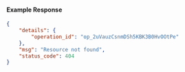 <!-- Code generated for API Clients. DO NOT EDIT. -->

#### Example Response

```json
{
	"details": {
		"operation_id": "op_2uVauzCsnmDSh5KBK3B0HvOOtPe"
	},
	"msg": "Resource not found",
	"status_code": 404
}
```
